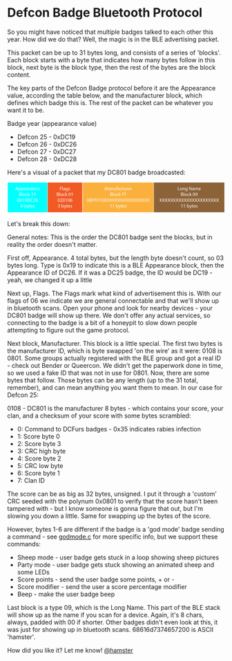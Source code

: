 # Defcon Badge Bluetooth Protocol

So you might have noticed that multiple badges talked to each other this year.  How did we do that?  Well, the magic is in the BLE advertising packet.

This packet can be up to 31 bytes long, and consists of a series of 'blocks'.  Each block starts with a byte that indicates how many bytes follow in this block, next byte is the block type, then the rest of the bytes are the block content.

The key parts of the Defcon Badge protocol before it are the Appearance value, according the table below, and the manufacturer block, which defines which badge this is.  The rest of the packet can be whatever you want it to be.

Badge year (appearance value)
 - Defcon 25 - 0xDC19
 - Defcon 26 - 0xDC26
 - Defcon 27 - 0xDC27
 - Defcon 28 - 0xDC28

Here's a visual of a packet that my DC801 badge broadcasted:

![Advertising Layout](DC26_Protocol.png)

Let's break this down:

General notes:  This is the order the DC801 badge sent the blocks, but in reality the order doesn't matter.

First off, Appearance. 4 total bytes, but the length byte doesn't count, so 03 bytes long.  Type is 0x19 to indicate this is a BLE Appearance block, then the Appearance ID of DC26.  If it was a DC25 badge, the ID would be DC19 - yeah, we changed it up a little

Next up, Flags.  The Flags mark what kind of advertisement this is.  With our flags of 06 we indicate we are general connectable and that we'll show up in bluetooth scans.  Open your phone and look for nearby devices - your DC801 badge will show up there.  We don't offer any actual services, so connecting to the badge is a bit of a honeypit to slow down people attempting to figure out the game protocol.

Next block, Manufacturer.  This block is a little special.  The first two bytes is the manufacturer ID, which is byte swapped 'on the wire' as it were: 0108 is 0801.  Some groups actually registered with the BLE group and got a real ID - check out Bender or Queercon.  We didn't get the paperwork done in time, so we used a fake ID that was not in use for 0801.  Now, there are some bytes that follow.  Those bytes can be any length (up to the 31 total, remember), and can mean anything you want them to mean.  In our case for Defcon 25:

0108 - DC801 is the manufacturer
8 bytes - which contains your score, your clan, and a checksum of your score with some bytes scrambled:
 - 0: Command to DCFurs badges - 0x35 indicates rabies infection
 - 1: Score byte 0
 - 2: Score byte 3
 - 3: CRC high byte
 - 4: Score byte 2
 - 5: CRC low byte
 - 6: Score byte 1
 - 7: Clan ID
 
The score can be as big as 32 bytes, unsigned.  I put it through a 'custom' CRC seeded with the polynum 0x0801 to verify that the score hasn't been tampered with - but I know someone is gonna figure that out, but I'm slowing you down a little.  Same for swapping up the bytes of the score.
 

However, bytes 1-6 are different if the badge is a 'god mode' badge sending a command - see [godmode.c](godmode.c) for more specific info, but we support these commands:

 - Sheep mode - user badge gets stuck in a loop showing sheep pictures
 - Party mode - user badge gets stuck showing an animated sheep and some LEDs
 - Score points - send the user badge some points, + or -
 - Score modifier - send the user a score percentage modifier
 - Beep - make the user badge beep

Last block is a type 09, which is the Long Name.  This part of the BLE stack will show up as the name if you scan for a device.  Again, it's 8 chars, always, padded with 00 if shorter.  Other badges didn't even look at this, it was just for showing up in bluetooth scans.  68616d7374657200 is ASCII 'hamster'.



How did you like it?  Let me know!  [@hamster](http://twitter.com/hamster)

